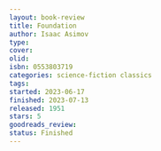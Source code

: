 ```yaml
--- 
layout: book-review 
title: Foundation
author: Isaac Asimov 
type: 
cover: 
olid:  
isbn: 0553803719
categories: science-fiction classics
tags:  
started: 2023-06-17
finished: 2023-07-13
released: 1951
stars: 5
goodreads_review:  
status: Finished
---  
```

